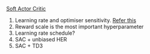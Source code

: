 [Soft Actor Critic](https://arxiv.org/pdf/1801.01290.pdf)

1. Learning rate and optimiser sensitivity. [Refer this](https://arxiv.org/pdf/1810.02525.pdf)
2. Reward scale is the most important hyperparameter
3. Learning rate schedule?
4. SAC + unbiased HER
5. SAC + TD3
